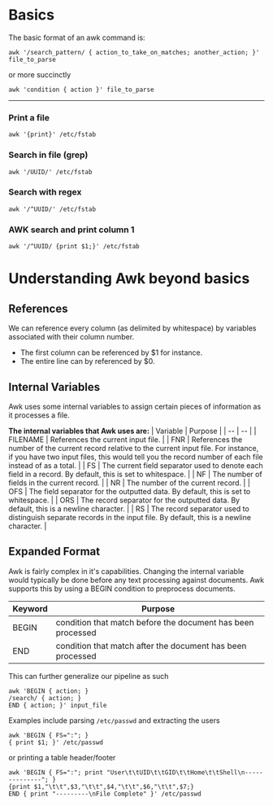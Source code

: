 # Basics
The basic format of an awk command is:

```
awk '/search_pattern/ { action_to_take_on_matches; another_action; }' file_to_parse
```
or more succinctly
```
awk 'condition { action }' file_to_parse
```

----------------------------

### Print a file
```
awk '{print}' /etc/fstab
```

### Search in file (grep)
```
awk '/UUID/' /etc/fstab
```

### Search with regex
```
awk '/^UUID/' /etc/fstab
```

### AWK search and print column 1
```
awk '/^UUID/ {print $1;}' /etc/fstab
```

# Understanding Awk beyond basics
## References
We can reference every column (as delimited by whitespace) by variables associated with their column number. 
 * The first column can be referenced by $1 for instance.
 * The entire line can by referenced by $0.

## Internal Variables
Awk uses some internal variables to assign certain pieces of information as it processes a file.

**The internal variables that Awk uses are:**
| Variable | Purpose |
| -- | -- |
| FILENAME | References the current input file. |
| FNR | References the number of the current record relative to the current input file. For instance, if you have two input files, this would tell you the record number of each file instead of as a total. |
| FS | The current field separator used to denote each field in a record. By default, this is set to whitespace. |
| NF | The number of fields in the current record. |
| NR | The number of the current record. |
| OFS | The field separator for the outputted data. By default, this is set to whitespace. |
| ORS | The record separator for the outputted data. By default, this is a newline character. |
| RS | The record separator used to distinguish separate records in the input file. By default, this is a newline character. |

## Expanded Format
Awk is fairly complex in it's capabilities. Changing the internal variable would typically be done before any text processing against documents. Awk supports this by using a BEGIN condition to preprocess documents.

| Keyword | Purpose |
| -- | -- |
| BEGIN | condition that match before the document has been processed |
| END | condition that match after the document has been processed |

This can further generalize our pipeline as such
```
awk 'BEGIN { action; }
/search/ { action; }
END { action; }' input_file
```

Examples include parsing `/etc/passwd` and extracting the users
```
awk 'BEGIN { FS=":"; }
{ print $1; }' /etc/passwd
```

or printing a table header/footer
```
awk 'BEGIN { FS=":"; print "User\t\tUID\t\tGID\t\tHome\t\tShell\n--------------"; }
{print $1,"\t\t",$3,"\t\t",$4,"\t\t",$6,"\t\t",$7;}
END { print "---------\nFile Complete" }' /etc/passwd
```
